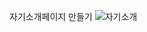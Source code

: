 자기소개페이지 만들기
![자기소개](https://user-images.githubusercontent.com/84118129/190898671-9dc08c11-6855-41fe-b2d4-5f2a149ca5da.png)
